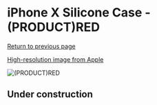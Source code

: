# iPhone X Silicone Case - (PRODUCT)RED

[Return to previous page](/iphone_x)

[High-resolution image from Apple](https://store.storeimages.cdn-apple.com/8756/as-images.apple.com/is/MQT52?wid=4500&hei=4500&fmt=png)

<div style="width: 500px"><img src="/everyphone/MQT52.png" alt="(PRODUCT)RED"></div>

## Under construction
